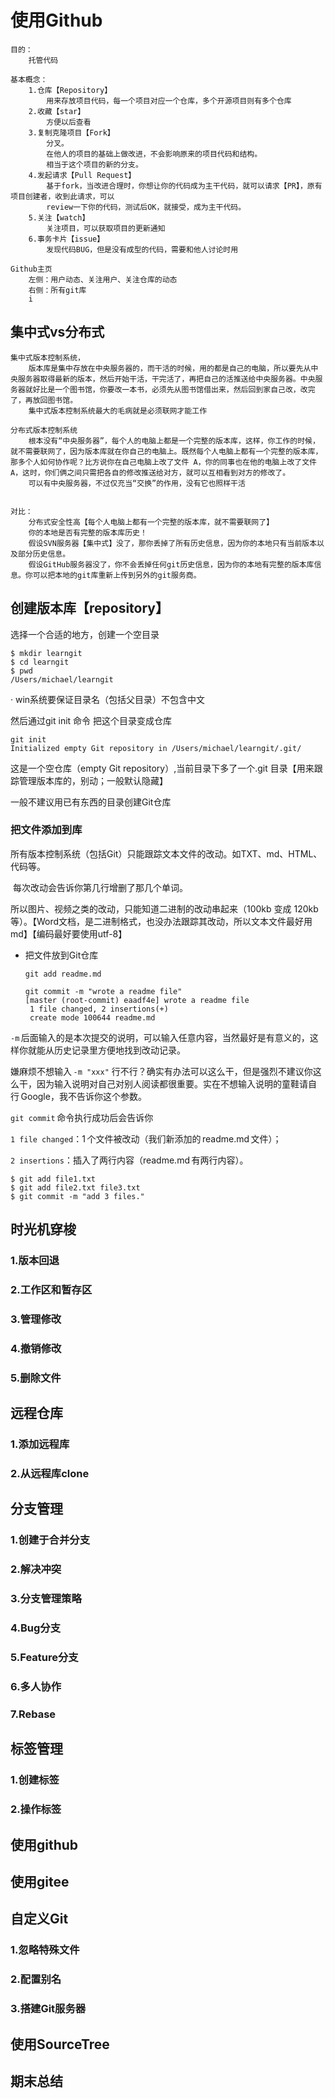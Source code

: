 # 使用Github

```
目的：
	托管代码

基本概念：
	1.仓库【Repository】
		用来存放项目代码，每一个项目对应一个仓库，多个开源项目则有多个仓库
	2.收藏【star】
		方便以后查看
    3.复制克隆项目【Fork】
    	分叉。
    	在他人的项目的基础上做改进，不会影响原来的项目代码和结构。
    	相当于这个项目的新的分支。
    4.发起请求【Pull Request】
    	基于fork，当改进合理时，你想让你的代码成为主干代码，就可以请求【PR】，原有项目创建者，收到此请求，可以
    	review一下你的代码，测试后OK，就接受，成为主干代码。
    5.关注【watch】
    	关注项目，可以获取项目的更新通知
    6.事务卡片【issue】
    	发现代码BUG，但是没有成型的代码，需要和他人讨论时用
    	
Github主页
	左侧：用户动态、关注用户、关注仓库的动态
	右侧：所有git库 
	i

```

## 集中式vs分布式

```
集中式版本控制系统，
	版本库是集中存放在中央服务器的，而干活的时候，用的都是自己的电脑，所以要先从中央服务器取得最新的版本，然后开始干活，干完活了，再把自己的活推送给中央服务器。中央服务器就好比是一个图书馆，你要改一本书，必须先从图书馆借出来，然后回到家自己改，改完了，再放回图书馆。
	集中式版本控制系统最大的毛病就是必须联网才能工作
	
分布式版本控制系统
	根本没有“中央服务器”，每个人的电脑上都是一个完整的版本库，这样，你工作的时候，就不需要联网了，因为版本库就在你自己的电脑上。既然每个人电脑上都有一个完整的版本库，那多个人如何协作呢？比方说你在自己电脑上改了文件 A，你的同事也在他的电脑上改了文件 A，这时，你们俩之间只需把各自的修改推送给对方，就可以互相看到对方的修改了。	
	可以有中央服务器，不过仅充当“交换”的作用，没有它也照样干活
	
	
对比：
	分布式安全性高【每个人电脑上都有一个完整的版本库，就不需要联网了】
	你的本地是否有完整的版本库历史！
	假设SVN服务器【集中式】没了，那你丢掉了所有历史信息，因为你的本地只有当前版本以及部分历史信息。
	假设GitHub服务器没了，你不会丢掉任何git历史信息，因为你的本地有完整的版本库信息。你可以把本地的git库重新上传到另外的git服务商。
```

## 创建版本库【repository】

选择一个合适的地方，创建一个空目录

```
$ mkdir learngit
$ cd learngit
$ pwd
/Users/michael/learngit
```

· win系统要保证目录名（包括父目录）不包含中文

然后通过git init 命令 把这个目录变成仓库

```
git init
Initialized empty Git repository in /Users/michael/learngit/.git/
```

这是一个空仓库（empty Git repository）,当前目录下多了一个.git 目录【用来跟踪管理版本库的，别动；一般默认隐藏】

一般不建议用已有东西的目录创建Git仓库

### 把文件添加到库

所有版本控制系统（包括Git）只能跟踪文本文件的改动。如TXT、md、HTML、代码等。

​	每次改动会告诉你第几行增删了那几个单词。

所以图片、视频之类的改动，只能知道二进制的改动串起来（100kb 变成 120kb等）。【Word文档，是二进制格式，也没办法跟踪其改动，所以文本文件最好用md】【编码最好要使用utf-8】



- 把文件放到Git仓库

  ```
  git add readme.md
  
  git commit -m "wrote a readme file"
  [master (root-commit) eaadf4e] wrote a readme file
   1 file changed, 2 insertions(+)
   create mode 100644 readme.md
  ```

`-m` 后面输入的是本次提交的说明，可以输入任意内容，当然最好是有意义的，这样你就能从历史记录里方便地找到改动记录。

嫌麻烦不想输入 `-m "xxx"` 行不行？确实有办法可以这么干，但是强烈不建议你这么干，因为输入说明对自己对别人阅读都很重要。实在不想输入说明的童鞋请自行 Google，我不告诉你这个参数。

`git commit` 命令执行成功后会告诉你

​	`1 file changed`：1 个文件被改动（我们新添加的 readme.md 文件）；

​	`2 insertions`：插入了两行内容（readme.md 有两行内容）。

[^]: 为什么添加文件要add,commit两步呢？因为commit可以一次提交多个文件，所以可以add多个不同的文件。

```
$ git add file1.txt
$ git add file2.txt file3.txt
$ git commit -m "add 3 files."
```

## 时光机穿梭



### 1.版本回退



### 2.工作区和暂存区

### 3.管理修改

### 4.撤销修改

### 5.删除文件



## 远程仓库

### 1.添加远程库



### 2.从远程库clone



## 分支管理

### 1.创建于合并分支

### 2.解决冲突

### 3.分支管理策略

### 4.Bug分支

### 5.Feature分支

### 6.多人协作

### 7.Rebase



## 标签管理

### 1.创建标签

### 2.操作标签



## 使用github



## 使用gitee



## 自定义Git

### 1.忽略特殊文件

### 2.配置别名

### 3.搭建Git服务器



## 使用SourceTree



## 期末总结















